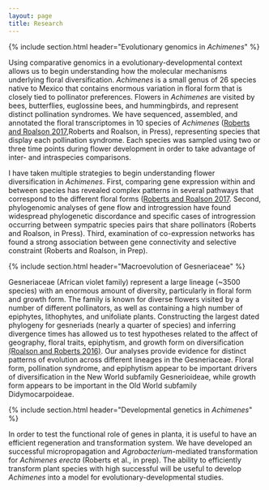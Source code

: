 ```yaml
---
layout: page
title: Research
---
```

{% include section.html header="Evolutionary genomics in *Achimenes*" %}

Using comparative genomics in a evolutionary-developmental context allows us to begin understanding how the molecular mechanisms underlying floral diversification. *Achimenes* is a small genus of 26 species native to Mexico that contains enormous variation in floral form that is closely tied to pollinator preferences. Flowers in _Achimenes_ are visited by bees, butterflies, euglossine bees, and hummingbirds, and represent distinct pollination syndromes. We have sequenced, assembled, and annotated the floral transcriptomes in 10 species of _Achimenes_ ([Roberts and Roalson 2017](https://bmcgenomics.biomedcentral.com/articles/10.1186/s12864-017-3623-8),Roberts and Roalson, in Press), representing species that display each pollination syndrome. Each species was sampled using two or three time points during flower development in order to take advantage of inter- and intraspecies comparisons.

I have taken multiple strategies to begin understanding flower diversification in _Achimenes_. First, comparing gene expression within and between species has revealed complex patterns in several pathways that correspond to the different floral forms ([Roberts and Roalson 2017](https://bmcgenomics.biomedcentral.com/articles/10.1186/s12864-017-3623-8). Second, phylogenomic analyses of gene flow and introgression have found widespread phylogenetic discordance and specific cases of introgression occurring between sympatric species pairs that share pollinators (Roberts and Roalson, in Press). Third, examination of co-expression networks has found a strong association between gene connectivity and selective constraint (Roberts and Roalson, in Prep). 

{% include section.html header="Macroevolution of Gesneriaceae" %}

Gesneriaceae (African violet family) represent a large lineage (~3500 species) with an enormous amount of diversity, particularly in floral form and growth form. The family is known for diverse flowers visited by a number of different pollinators, as well as containing a high number of epiphytes, lithophytes, and unifoliate plants. Constructing the largest dated phylogeny for gesneriads (nearly a quarter of species) and inferring divergence times has allowed us to test hypotheses related to the affect of geography, floral traits, epiphytism, and growth form on diversification [(Roalson and Roberts 2016)](http://sysbio.oxfordjournals.org/content/65/4/662). Our analyses provide evidence for distinct patterns of evolution across different lineages in the Gesneriaceae. Floral form, pollination syndrome, and epiphytism appear to be important drivers of diversification in the New World subfamily Gesnerioideae, while growth form appears to be important in the Old World subfamily Didymocarpoideae.

{% include section.html header="Developmental genetics in _Achimenes_" %}

In order to test the functional role of genes in planta, it is useful to have an efficient regeneration and transformation system. We have developed an successful micropropagation and *Agrobacterium*-mediated transformation for *Achimenes erecta* (Roberts et al., in prep). The ability to efficiently transform plant species with high successful will be useful to develop *Achimenes* into a model for evolutionary-developmental studies. 



